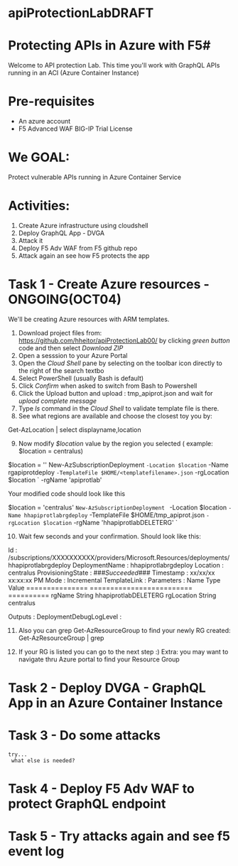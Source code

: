# apiProtectionLabDRAFT
# Protecting APIs in Azure  with F5#

Welcome to API protection Lab. This time you'll work with GraphQL APIs running in an ACI (Azure Container Instance)

# Pre-requisites
- An azure account
- F5 Advanced WAF BIG-IP Trial License

# We GOAL: #

Protect vulnerable APIs running in Azure Container Service

# Activities: #

1. Create Azure infrastructure using cloudshell
2. Deploy GraphQL App - DVGA
3. Attack it
4. Deploy F5 Adv WAF from F5 github repo
5. Attack again an see how F5 protects the app

# Task 1 -  Create Azure resources - ONGOING(OCT04)

We'll be  creating Azure resources with ARM templates. 

1. Download project files from: https://github.com/hheitor/apiProtectionLab00/ by clicking *green button* code and then select *Download ZIP*
2. Open a sesssion to your Azure Portal
3. Open the *Cloud Shell* pane by selecting on the toolbar icon directly to the right of the search textbo
4. Select PowerShell (usually Bash is default)
5. Click  *Confirm* when asked to switch from Bash to Powershell 
6. Click the Upload button and upload : tmp_apiprot.json and wait for *upload complete message*
7. Type *ls* command in the *Cloud Shell* to validate template file is there.
8. See what regions are available and choose the closest toy you by:

Get-AzLocation | select displayname,location


9. Now modify *$location* value by the region you selected ( example: $location = centralus)



$location = '<Azure region>'
New-AzSubscriptionDeployment `
  -Location $location `
  -Name <YOUR INITIALS HERE>rgapiprotdeploy `
  -TemplateFile $HOME/<templatefilename>.json `
  -rgLocation $location `
  -rgName '<YOUR INITIALS HERE>apiprotlab'

Your modified code should look like this  

$location = 'centralus'
`New-AzSubscriptionDeployment `
  -Location $location `
  -Name hhapiprotlabrgdeploy `
  -TemplateFile $HOME/tmp_apiprot.json `
  -rgLocation $location `
  -rgName 'hhapiprotlabDELETERG' `

  10. Wait few seconds and your confirmation. Should look like this:

   Id                      : /subscriptions/XXXXXXXXXX/providers/Microsoft.Resources/deployments/hhapiprotlabrgdeploy
DeploymentName          : hhapiprotlabrgdeploy
Location                : centralus
ProvisioningState       : ###*Succeeded*###
Timestamp               : xx/xx/xx xx:xx:xx PM
Mode                    : Incremental
TemplateLink            :
Parameters              :
                          Name             Type                       Value
                          ===============  =========================  ==========
                          rgName           String                     hhapiprotlabDELETERG
                          rgLocation       String                     centralus

Outputs                 :
DeploymentDebugLogLevel :

11. Also you can grep  Get-AzResourceGroup  to find your newly RG created:  Get-AzResourceGroup | grep <RGname>

12. If your RG is listed you can go to the next step :)
  Extra: you may want to navigate thru Azure portal to find your Resource Group



  # Task 2 -  Deploy DVGA - GraphQL App in an Azure Container Instance
  # Task 3 -  Do some attacks
    try...
     what else is needed?
  # Task 4 - Deploy F5 Adv WAF to protect GraphQL endpoint
  # Task 5 - Try attacks again and see f5 event log
